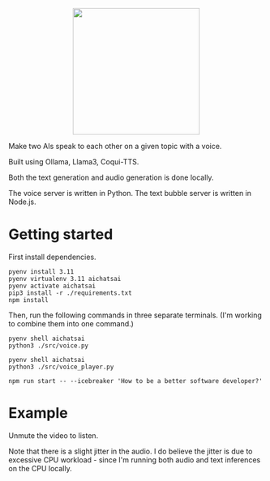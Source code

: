 <p align=center><img height=250 src="https://github.com/midnqp/ai-chats-ai/assets/50658760/37f1ea59-eedd-4592-a1b4-46d2a8927027"></p>

Make two AIs speak to each other on a given topic with a voice.

Built using Ollama, Llama3, Coqui-TTS. 

Both the text generation and audio generation is done locally. 

The voice server is written in Python. The text bubble server is written in Node.js. 

# Getting started
First install dependencies.

```
pyenv install 3.11
pyenv virtualenv 3.11 aichatsai
pyenv activate aichatsai
pip3 install -r ./requirements.txt
npm install
```

Then, run the following commands in three separate terminals. (I'm working to combine them into one command.)
```
pyenv shell aichatsai
python3 ./src/voice.py
```
```
pyenv shell aichatsai
python3 ./src/voice_player.py
```
```
npm run start -- --icebreaker 'How to be a better software developer?'
```

# Example
Unmute the video to listen. 

Note that there is a slight jitter in the audio. I do believe the jitter is due to excessive CPU workload - since I'm running both audio and text inferences on the CPU locally.

[](https://github.com/user-attachments/assets/1bc540ac-8ab9-4f2f-b67e-240cfbe127f2)

